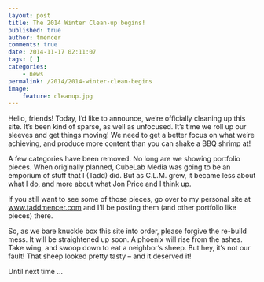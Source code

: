 ```yaml
---
layout: post
title: The 2014 Winter Clean-up begins!
published: true
author: tmencer
comments: true
date: 2014-11-17 02:11:07
tags: [ ]
categories:
    - news
permalink: /2014/2014-winter-clean-begins
image:
    feature: cleanup.jpg
---
```

Hello, friends! Today, I’d like to announce, we’re officially cleaning up this site. It’s been kind of sparse, as well as unfocused. It’s time we roll up our sleeves and get things moving! We need to get a better focus on what we&#8217;re achieving, and produce more content than you can shake a BBQ shrimp at!

A few categories have been removed. No long are we showing portfolio pieces. When originally planned, CubeLab Media was going to be an emporium of stuff that I (Tadd) did. But as C.L.M. grew, it became less about what I do, and more about what Jon Price and I think up.

If you still want to see some of those pieces, go over to my personal site at www.taddmencer.com and I’ll be posting them (and other portfolio like pieces) there.

So, as we bare knuckle box this site into order, please forgive the re-build mess. It will be straightened up soon. A phoenix will rise from the ashes. Take wing, and swoop down to eat a neighbor&#8217;s sheep. But hey, it’s not our fault! That sheep looked pretty tasty &#8211; and it deserved it!

Until next time &#8230;